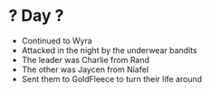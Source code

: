 # ? Day ?

- Continued to Wyra
- Attacked in the night by the underwear bandits
- The leader was Charlie from Rand
- The other was Jaycen from Niafel
- Sent them to GoldFleece to turn their life around